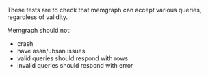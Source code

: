 These tests are to check that memgraph can accept various queries, regardless of validity.

Memgraph should not:
- crash
- have asan/ubsan issues
- valid queries should respond with rows
- invalid queries should respond with error

